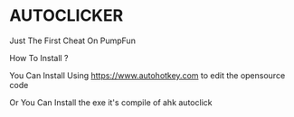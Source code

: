 # AUTOCLICKER
Just The First Cheat On PumpFun

How To Install ? 

You Can Install Using https://www.autohotkey.com to edit the opensource code 

Or You Can Install the exe it's compile of ahk autoclick
